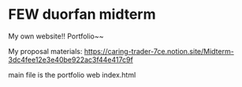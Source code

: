 # FEW duorfan midterm 
 My own website!! Portfolio~~
 
 
 My proposal materials: https://caring-trader-7ce.notion.site/Midterm-3dc4fee12e3e40be922ac3f44e417c9f
 

main file is the portfolio web index.html
